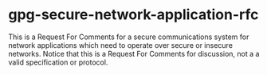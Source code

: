 # gpg-secure-network-application-rfc
This is a Request For Comments for a secure communications system for network applications which need to operate over secure or insecure networks. Notice that this is a Request For Comments for discussion, not a a valid specification or protocol.
